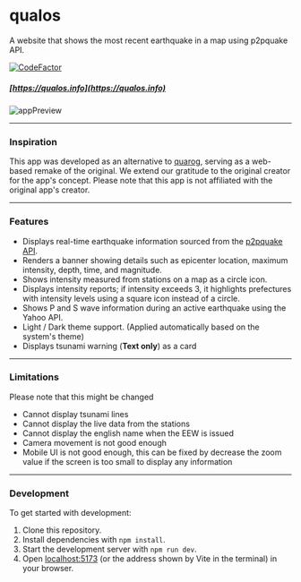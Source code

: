 # qualos

[unused logo]: <> (<img align="right" width="285" height="71" src="https://pickingname.github.io/icons/qualos/qualos_logo.png">)

A website that shows the most recent earthquake in a map using p2pquake API.

[![CodeFactor](https://www.codefactor.io/repository/github/pickingname/qualos/badge)](https://www.codefactor.io/repository/github/pickingname/qualos)

##### [https://qualos.info](https://qualos.info)

![appPreview](https://github.com/pickingname/qualos/assets/115550149/a9fa2290-3929-4f80-9101-44adfa0b41c1)

---

### Inspiration

This app was developed as an alternative to [quarog](https://fuku1213.github.io/quarog-site/), serving as a web-based remake of the original. We extend our gratitude to the original creator for the app's concept. Please note that this app is not affiliated with the original app's creator.

---

### Features

- Displays real-time earthquake information sourced from the [p2pquake API](https://www.p2pquake.net/develop/json_api_v2/).
- Renders a banner showing details such as epicenter location, maximum intensity, depth, time, and magnitude.
- Shows intensity measured from stations on a map as a circle icon.
- Displays intensity reports; if intensity exceeds 3, it highlights prefectures with intensity levels using a square icon instead of a circle.
- Shows P and S wave information during an active earthquake using the Yahoo API.
- Light / Dark theme support. (Applied automatically based on the system's theme)
- Displays tsunami warning (**Text only**) as a card

---

### Limitations

Please note that this might be changed

- Cannot display tsunami lines
- Cannot display the live data from the stations
- Cannot display the english name when the EEW is issued
- Camera movement is not good enough
- Mobile UI is not good enough, this can be fixed by decrease the zoom value if the screen is too small to display any information

---

### Development

To get started with development:

1. Clone this repository.
2. Install dependencies with `npm install`.
3. Start the development server with `npm run dev`.
4. Open [localhost:5173](http://localhost:5173) (or the address shown by Vite in the terminal) in your browser.
